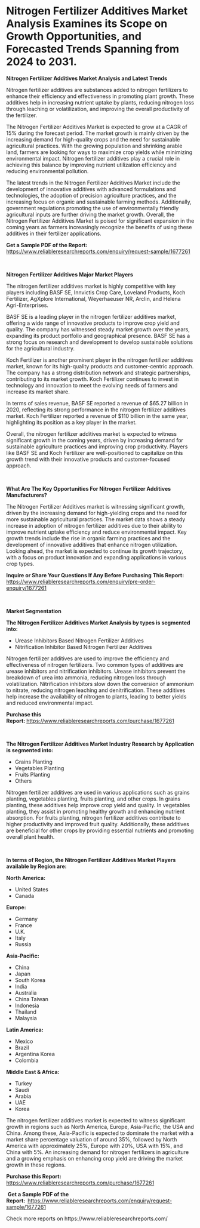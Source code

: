 <p><h1>Nitrogen Fertilizer Additives Market Analysis Examines its Scope on Growth Opportunities, and Forecasted Trends Spanning from 2024 to 2031.</h1></p><p><strong>Nitrogen Fertilizer Additives Market Analysis and Latest Trends</strong></p>
<p><p>Nitrogen fertilizer additives are substances added to nitrogen fertilizers to enhance their efficiency and effectiveness in promoting plant growth. These additives help in increasing nutrient uptake by plants, reducing nitrogen loss through leaching or volatilization, and improving the overall productivity of the fertilizer.</p><p>The Nitrogen Fertilizer Additives Market is expected to grow at a CAGR of 15% during the forecast period. The market growth is mainly driven by the increasing demand for high-quality crops and the need for sustainable agricultural practices. With the growing population and shrinking arable land, farmers are looking for ways to maximize crop yields while minimizing environmental impact. Nitrogen fertilizer additives play a crucial role in achieving this balance by improving nutrient utilization efficiency and reducing environmental pollution.</p><p>The latest trends in the Nitrogen Fertilizer Additives Market include the development of innovative additives with advanced formulations and technologies, the adoption of precision agriculture practices, and the increasing focus on organic and sustainable farming methods. Additionally, government regulations promoting the use of environmentally friendly agricultural inputs are further driving the market growth. Overall, the Nitrogen Fertilizer Additives Market is poised for significant expansion in the coming years as farmers increasingly recognize the benefits of using these additives in their fertilizer applications.</p></p>
<p><strong>Get a Sample PDF of the Report:&nbsp;</strong> <a href="https://www.reliableresearchreports.com/enquiry/request-sample/1677261">https://www.reliableresearchreports.com/enquiry/request-sample/1677261</a></p>
<p>&nbsp;</p>
<p><strong>Nitrogen Fertilizer Additives Major Market Players</strong></p>
<p><p>The nitrogen fertilizer additives market is highly competitive with key players including BASF SE, Innvictis Crop Care, Loveland Products, Koch Fertilizer, AgXplore International, Weyerhaeuser NR, Arclin, and Helena Agri-Enterprises.</p><p>BASF SE is a leading player in the nitrogen fertilizer additives market, offering a wide range of innovative products to improve crop yield and quality. The company has witnessed steady market growth over the years, expanding its product portfolio and geographical presence. BASF SE has a strong focus on research and development to develop sustainable solutions for the agricultural industry.</p><p>Koch Fertilizer is another prominent player in the nitrogen fertilizer additives market, known for its high-quality products and customer-centric approach. The company has a strong distribution network and strategic partnerships, contributing to its market growth. Koch Fertilizer continues to invest in technology and innovation to meet the evolving needs of farmers and increase its market share.</p><p>In terms of sales revenue, BASF SE reported a revenue of $65.27 billion in 2020, reflecting its strong performance in the nitrogen fertilizer additives market. Koch Fertilizer reported a revenue of $110 billion in the same year, highlighting its position as a key player in the market.</p><p>Overall, the nitrogen fertilizer additives market is expected to witness significant growth in the coming years, driven by increasing demand for sustainable agriculture practices and improving crop productivity. Players like BASF SE and Koch Fertilizer are well-positioned to capitalize on this growth trend with their innovative products and customer-focused approach.</p></p>
<p>&nbsp;</p>
<p><strong>What Are The Key Opportunities For Nitrogen Fertilizer Additives Manufacturers?</strong></p>
<p><p>The Nitrogen Fertilizer Additives market is witnessing significant growth, driven by the increasing demand for high-yielding crops and the need for more sustainable agricultural practices. The market data shows a steady increase in adoption of nitrogen fertilizer additives due to their ability to improve nutrient uptake efficiency and reduce environmental impact. Key growth trends include the rise in organic farming practices and the development of innovative additives that enhance nitrogen utilization. Looking ahead, the market is expected to continue its growth trajectory, with a focus on product innovation and expanding applications in various crop types.</p></p>
<p><strong>Inquire or Share Your Questions If Any Before Purchasing This Report:</strong> <a href="https://www.reliableresearchreports.com/enquiry/pre-order-enquiry/1677261">https://www.reliableresearchreports.com/enquiry/pre-order-enquiry/1677261</a></p>
<p>&nbsp;</p>
<p><strong>Market Segmentation</strong></p>
<p><strong>The Nitrogen Fertilizer Additives Market Analysis by types is segmented into:</strong></p>
<p><ul><li>Urease Inhibitors Based Nitrogen Fertilizer Additives</li><li>Nitrification Inhibitor Based Nitrogen Fertilizer Additives</li></ul></p>
<p><p>Nitrogen fertilizer additives are used to improve the efficiency and effectiveness of nitrogen fertilizers. Two common types of additives are urease inhibitors and nitrification inhibitors. Urease inhibitors prevent the breakdown of urea into ammonia, reducing nitrogen loss through volatilization. Nitrification inhibitors slow down the conversion of ammonium to nitrate, reducing nitrogen leaching and denitrification. These additives help increase the availability of nitrogen to plants, leading to better yields and reduced environmental impact.</p></p>
<p><strong>Purchase this Report:&nbsp;</strong><a href="https://www.reliableresearchreports.com/purchase/1677261">https://www.reliableresearchreports.com/purchase/1677261</a></p>
<p>&nbsp;</p>
<p><strong>The Nitrogen Fertilizer Additives Market Industry Research by Application is segmented into:</strong></p>
<p><ul><li>Grains Planting</li><li>Vegetables Planting</li><li>Fruits Planting</li><li>Others</li></ul></p>
<p><p>Nitrogen fertilizer additives are used in various applications such as grains planting, vegetables planting, fruits planting, and other crops. In grains planting, these additives help improve crop yield and quality. In vegetables planting, they assist in promoting healthy growth and enhancing nutrient absorption. For fruits planting, nitrogen fertilizer additives contribute to higher productivity and improved fruit quality. Additionally, these additives are beneficial for other crops by providing essential nutrients and promoting overall plant health.</p></p>
<p>&nbsp;</p>
<p><strong>In terms of Region, the Nitrogen Fertilizer Additives Market Players available by Region are:</strong></p>
<p>
    <p> <strong> North America: </strong>
        <ul>
            <li>United States</li>
            <li>Canada</li>
        </ul>
        </p> 
    <p> <strong> Europe: </strong>
        <ul>
            <li>Germany</li>
            <li>France</li>
            <li>U.K.</li>
            <li>Italy</li>
            <li>Russia</li>
        </ul>
        </p> 
    <p> <strong> Asia-Pacific: </strong>
        <ul>
            <li>China</li>
            <li>Japan</li>
            <li>South Korea</li>
            <li>India</li>
            <li>Australia</li>
            <li>China Taiwan</li>
            <li>Indonesia</li>
            <li>Thailand</li>
            <li>Malaysia</li>
        </ul>
        </p> 
    <p> <strong> Latin America: </strong>
        <ul>
            <li>Mexico</li>
            <li>Brazil</li>
            <li>Argentina Korea</li>
            <li>Colombia</li>
        </ul>
        </p> 
    <p> <strong> Middle East & Africa: </strong>
        <ul>
            <li>Turkey</li>
            <li>Saudi</li>
            <li>Arabia</li>
            <li>UAE</li>
            <li>Korea</li>
        </ul>
    </p>
    </p>
<p><p>The nitrogen fertilizer additives market is expected to witness significant growth in regions such as North America, Europe, Asia-Pacific, the USA and China. Among these, Asia-Pacific is expected to dominate the market with a market share percentage valuation of around 35%, followed by North America with approximately 25%, Europe with 20%, USA with 15%, and China with 5%. An increasing demand for nitrogen fertilizers in agriculture and a growing emphasis on enhancing crop yield are driving the market growth in these regions.</p></p>
<p><strong>Purchase this Report: </strong><a href="https://www.reliableresearchreports.com/purchase/1677261">https://www.reliableresearchreports.com/purchase/1677261</a></p>
<p>&nbsp;<strong>Get a Sample PDF of the Report:&nbsp;&nbsp;</strong><a href="https://www.reliableresearchreports.com/enquiry/request-sample/1677261">https://www.reliableresearchreports.com/enquiry/request-sample/1677261</a></p>
<p><strong></strong></p>
<p>Check more reports on https://www.reliableresearchreports.com/</p>
